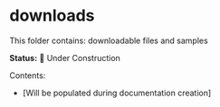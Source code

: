 # downloads

This folder contains: downloadable files and samples

**Status:** 🚧 Under Construction

Contents:
- [Will be populated during documentation creation]
